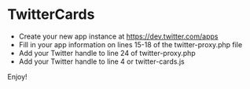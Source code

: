 # TwitterCards

- Create your new app instance at https://dev.twitter.com/apps
- Fill in your app information on lines 15-18 of the twitter-proxy.php file
- Add your Twitter handle to line 24 of twitter-proxy.php
- Add your Twitter handle to line 4 or twitter-cards.js

Enjoy!



